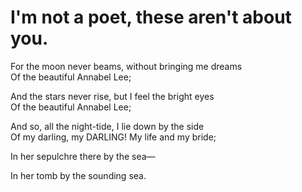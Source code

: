 # I'm not a poet, these aren't about you.
	
For the moon never beams, without bringing me dreams        
	Of the beautiful Annabel Lee;
   
And the stars never rise, but I feel the bright eyes   
	Of the beautiful Annabel Lee;
   
And so, all the night-tide, I lie down by the side  
	Of my darling, my DARLING! My life and my bride;
	
In her sepulchre there by the sea—
   
   
   
In her tomb by the sounding sea.
